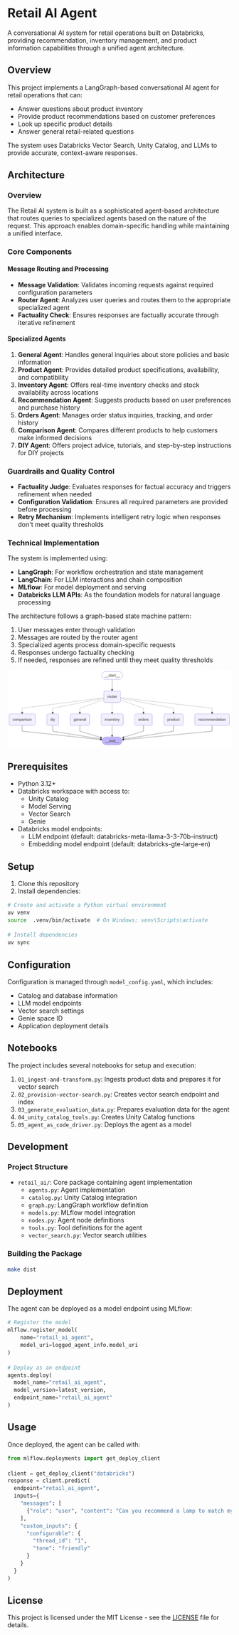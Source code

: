 # Retail AI Agent

A conversational AI system for retail operations built on Databricks, providing recommendation, inventory management, and product information capabilities through a unified agent architecture.

## Overview

This project implements a LangGraph-based conversational AI agent for retail operations that can:

- Answer questions about product inventory
- Provide product recommendations based on customer preferences
- Look up specific product details
- Answer general retail-related questions

The system uses Databricks Vector Search, Unity Catalog, and LLMs to provide accurate, context-aware responses.

## Architecture

### Overview

The Retail AI system is built as a sophisticated agent-based architecture that routes queries to specialized agents based on the nature of the request. This approach enables domain-specific handling while maintaining a unified interface.

### Core Components

#### Message Routing and Processing

- **Message Validation**: Validates incoming requests against required configuration parameters
- **Router Agent**: Analyzes user queries and routes them to the appropriate specialized agent
- **Factuality Check**: Ensures responses are factually accurate through iterative refinement

#### Specialized Agents

1. **General Agent**: Handles general inquiries about store policies and basic information
2. **Product Agent**: Provides detailed product specifications, availability, and compatibility
3. **Inventory Agent**: Offers real-time inventory checks and stock availability across locations
4. **Recommendation Agent**: Suggests products based on user preferences and purchase history
5. **Orders Agent**: Manages order status inquiries, tracking, and order history
6. **Comparison Agent**: Compares different products to help customers make informed decisions
7. **DIY Agent**: Offers project advice, tutorials, and step-by-step instructions for DIY projects

### Guardrails and Quality Control

- **Factuality Judge**: Evaluates responses for factual accuracy and triggers refinement when needed
- **Configuration Validation**: Ensures all required parameters are provided before processing
- **Retry Mechanism**: Implements intelligent retry logic when responses don't meet quality thresholds

### Technical Implementation

The system is implemented using:

- **LangGraph**: For workflow orchestration and state management
- **LangChain**: For LLM interactions and chain composition
- **MLflow**: For model deployment and serving
- **Databricks LLM APIs**: As the foundation models for natural language processing

The architecture follows a graph-based state machine pattern:

1. User messages enter through validation
2. Messages are routed by the router agent
3. Specialized agents process domain-specific requests
4. Responses undergo factuality checking
5. If needed, responses are refined until they meet quality thresholds

![Agent Architecture](docs/architecture.png)

## Prerequisites

- Python 3.12+
- Databricks workspace with access to:
  - Unity Catalog
  - Model Serving
  - Vector Search
  - Genie
- Databricks model endpoints:
  - LLM endpoint (default: databricks-meta-llama-3-3-70b-instruct)
  - Embedding model endpoint (default: databricks-gte-large-en)

## Setup

1. Clone this repository
2. Install dependencies:

```bash
# Create and activate a Python virtual environment 
uv venv
source  .venv/bin/activate  # On Windows: venv\Scripts\activate

# Install dependencies
uv sync
```

## Configuration

Configuration is managed through `model_config.yaml`, which includes:

- Catalog and database information
- LLM model endpoints
- Vector search settings
- Genie space ID
- Application deployment details

## Notebooks

The project includes several notebooks for setup and execution:

1. `01_ingest-and-transform.py`: Ingests product data and prepares it for vector search
2. `02_provision-vector-search.py`: Creates vector search endpoint and index
3. `03_generate_evaluation_data.py`: Prepares evaluation data for the agent
4. `04_unity_catalog_tools.py`: Creates Unity Catalog functions
5. `05_agent_as_code_driver.py`: Deploys the agent as a model

## Development

### Project Structure

- `retail_ai/`: Core package containing agent implementation
  - `agents.py`: Agent implementation 
  - `catalog.py`: Unity Catalog integration
  - `graph.py`: LangGraph workflow definition
  - `models.py`: MLflow model integration
  - `nodes.py`: Agent node definitions
  - `tools.py`: Tool definitions for the agent
  - `vector_search.py`: Vector search utilities

### Building the Package

```bash
make dist
```

## Deployment

The agent can be deployed as a model endpoint using MLflow:

```python
# Register the model
mlflow.register_model(
    name="retail_ai_agent",
    model_uri=logged_agent_info.model_uri
)

# Deploy as an endpoint
agents.deploy(
  model_name="retail_ai_agent", 
  model_version=latest_version,
  endpoint_name="retail_ai_agent"
)
```

## Usage

Once deployed, the agent can be called with:

```python
from mlflow.deployments import get_deploy_client

client = get_deploy_client("databricks")
response = client.predict(
  endpoint="retail_ai_agent",
  inputs={
    "messages": [
      {"role": "user", "content": "Can you recommend a lamp to match my oak side tables?"}
    ],
    "custom_inputs": {
      "configurable": {
        "thread_id": "1",
        "tone": "friendly"
      }
    }
  }
)
```

## License

This project is licensed under the MIT License - see the [LICENSE](LICENSE) file for details.